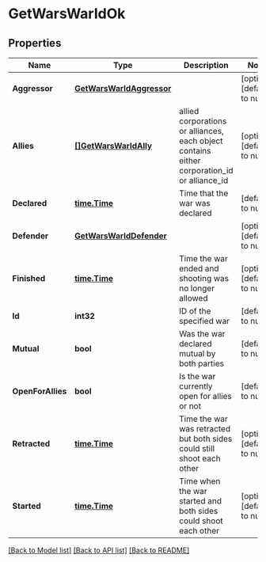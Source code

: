 # GetWarsWarIdOk

## Properties
Name | Type | Description | Notes
------------ | ------------- | ------------- | -------------
**Aggressor** | [**GetWarsWarIdAggressor**](get_wars_war_id_aggressor.md) |  | [optional] [default to null]
**Allies** | [**[]GetWarsWarIdAlly**](get_wars_war_id_ally.md) | allied corporations or alliances, each object contains either corporation_id or alliance_id | [optional] [default to null]
**Declared** | [**time.Time**](time.Time.md) | Time that the war was declared | [default to null]
**Defender** | [**GetWarsWarIdDefender**](get_wars_war_id_defender.md) |  | [optional] [default to null]
**Finished** | [**time.Time**](time.Time.md) | Time the war ended and shooting was no longer allowed | [optional] [default to null]
**Id** | **int32** | ID of the specified war | [default to null]
**Mutual** | **bool** | Was the war declared mutual by both parties | [default to null]
**OpenForAllies** | **bool** | Is the war currently open for allies or not | [default to null]
**Retracted** | [**time.Time**](time.Time.md) | Time the war was retracted but both sides could still shoot each other | [optional] [default to null]
**Started** | [**time.Time**](time.Time.md) | Time when the war started and both sides could shoot each other | [optional] [default to null]

[[Back to Model list]](../README.md#documentation-for-models) [[Back to API list]](../README.md#documentation-for-api-endpoints) [[Back to README]](../README.md)


